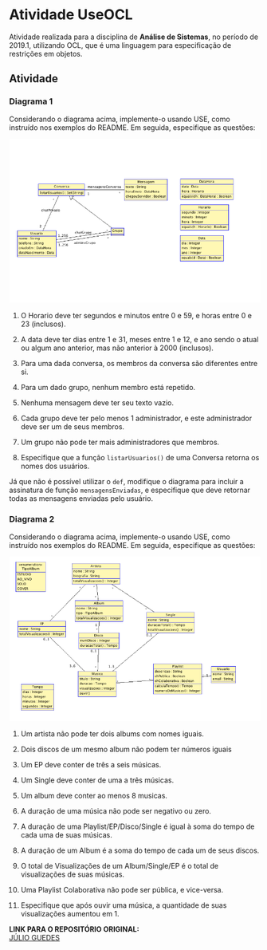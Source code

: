 # Atividade UseOCL

Atividade realizada para a disciplina de **Análise de Sistemas**, no período de 2019.1, utilizando OCL, que é  uma linguagem para especificação de restrições em objetos.

## Atividade

### Diagrama 1

Considerando o diagrama acima, implemente-o usando USE, como instruído nos exemplos do README. Em seguida, especifique as questões:

![Chat](img/diagrama1.png)

1. O Horario deve ter segundos e minutos entre 0 e 59, e horas entre 0 e 23 (inclusos).

2. A data deve ter dias entre 1 e 31, meses entre 1 e 12, e ano sendo o atual ou algum ano anterior, mas não anterior à 2000 (inclusos).

3. Para uma dada conversa, os membros da conversa são diferentes entre si.

4. Para um dado grupo, nenhum membro está repetido.

5. Nenhuma mensagem deve ter seu texto vazio.

6. Cada grupo deve ter pelo menos 1 administrador, e este administrador deve ser um de seus membros.

7. Um grupo não pode ter mais administradores que membros.

8. Especifique que a função `listarUsuarios()` de uma Conversa retorna os nomes dos usuários.

Já que não é possível utilizar o `def`, modifique o diagrama para incluir a assinatura de função `mensagensEnviadas`, e especifique que deve retornar todas as mensagens enviadas pelo usuário.

### Diagrama 2

Considerando o diagrama acima, implemente-o usando USE, como instruído nos exemplos do README. Em seguida, especifique as questões:

![Musica](img/diagrama2.png)

1. Um artista não pode ter dois albums com nomes iguais.

2. Dois discos de um mesmo album não podem ter números iguais

3. Um EP deve conter de três a seis músicas.

4. Um Single deve conter de uma a três músicas.

5. Um album deve conter ao menos 8 musicas.

6. A duração de uma música não pode ser negativo ou zero.

7. A duração de uma Playlist/EP/Disco/Single é igual à soma do tempo de cada uma de suas músicas.

8. A duração de um Album é a soma do tempo de cada um de seus discos.

9. O total de Visualizações de um Album/Single/EP é o total de visualizações de suas músicas.

10. Uma Playlist Colaborativa não pode ser pública, e vice-versa.

11. Especifique que após ouvir uma música, a quantidade de suas visualizações aumentou em 1.

**LINK PARA O REPOSITÓRIO ORIGINAL:**  
[JÚLIO GUEDES](https://github.com/juliobguedes/use_instrucoes/blob/master/2019_1/exercicio.md)